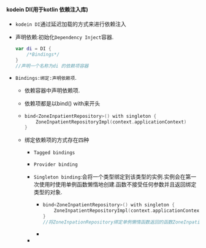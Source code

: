 #### kodein DI(用于kotlin 依赖注入库)

- `kodein DI`通过延迟加载的方式来进行依赖注入

- 声明依赖:初始化`Dependency Inject`容器.

  ```kotlin
  var di = DI {
      /*Bindings*/
  }
  //声明一个名称为di 的依赖项容器
  ```

- `Bindings:绑定:声明依赖项`.

  - 依赖容器中声明依赖项.

  - 依赖项都是以bind<TYPE>() with来开头

  - ```kotlin
    bind<ZoneInpatientRepository>() with singleton {
        ZoneInpatientRepositoryImpl(context.applicationContext)
    }
    ```

  - 绑定依赖项的方式存在四种

    - `Tagged bindings`

    - `Provider binding`

    - `Singleton binding`:会将一个类型绑定到该类型的实例.实例会在第一次使用时使用单例函数懒惰地创建.函数不接受任何参数并且返回绑定类型的对象.

      - ```kotlin
        bind<ZoneInpatientRepository>() with singleton {
            ZoneInpatientRepositoryImpl(context.applicationContext)
        }
        //将ZoneInpationRepository绑定单例懒惰函数返回的函数ZoneInpatientRepositoryImpl()..
        ```

      - 

    - 

